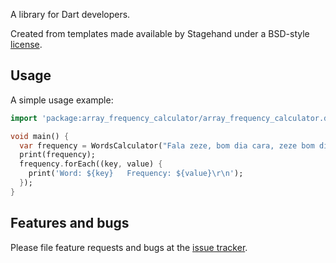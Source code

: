 A library for Dart developers.

Created from templates made available by Stagehand under a BSD-style
[license](https://github.com/dart-lang/stagehand/blob/master/LICENSE).

## Usage

A simple usage example:

```dart
import 'package:array_frequency_calculator/array_frequency_calculator.dart';

void main() {
  var frequency = WordsCalculator("Fala zeze, bom dia cara, zeze bom dia zeze!");
  print(frequency);
  frequency.forEach((key, value) {
    print('Word: ${key}   Frequency: ${value}\r\n');
  });
}

```

## Features and bugs

Please file feature requests and bugs at the [issue tracker][tracker].

[tracker]: http://example.com/issues/replaceme
